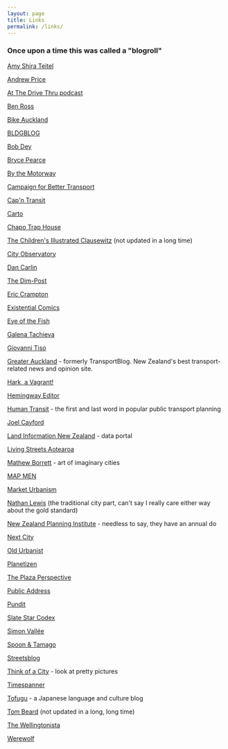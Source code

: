 ```yaml
---
layout: page
title: Links
permalink: /links/
---
```


### Once upon a time this was called a "blogroll"

[Amy Shira Teitel](http://www.popsci.com/popsci-authors/amy-shira-teitel)

[Andrew Price](http://www.andrewalexanderprice.com/)

[At The Drive Thru podcast](http://atthedrivethru.co.nz/)

[Ben Ross](https://voakl.net/)

[Bike Auckland](https://www.bikeauckland.org.nz/)

[BLDGBLOG](http://www.bldgblog.com/)

[Bob Dey](http://www.propbd.co.nz/)

[Bryce Pearce](https://theorewaurbanist.wordpress.com/)

[By the Motorway](http://bythemotorway.be/)

[Campaign for Better Transport](http://www.bettertransport.org.nz/)

[Cap'n Transit](http://capntransit.blogspot.co.nz/)

[Carto](https://carto.com/)

[Chapo Trap House](https://soundcloud.com/chapo-trap-house)

[The Children's Illustrated Clausewitz](https://clausewitzforkids.wordpress.com/) (not updated in a long time)

[City Observatory](http://cityobservatory.org/)

[Dan Carlin](http://www.dancarlin.com/)

[The Dim-Post](https://dimpost.wordpress.com/)

[Eric Crampton](http://offsettingbehaviour.blogspot.com/)

[Existential Comics](http://existentialcomics.com/)

[Eye of the Fish](http://eyeofthefish.org/)

[Galena Tachieva](http://sprawlrepair.com/)

[Giovanni Tiso](http://bat-bean-beam.blogspot.com/)

[Greater Auckland](https://www.greaterauckland.org.nz/) - formerly TransportBlog. New Zealand's best transport-related news and opinion site.

[Hark, a Vagrant!](http://www.harkavagrant.com/)

[Hemingway Editor](http://www.hemingwayapp.com/)

[Human Transit](http://www.humantransit.org/) - the first and last word in popular public transport planning

[Joel Cayford](http://joelcayford.blogspot.com/)

[Land Information New Zealand](https://data.linz.govt.nz/) - data portal

[Living Streets Aotearoa](http://www.livingstreets.org.nz/)

[Mathew Borrett](https://www.instagram.com/yonderbean/) - art of imaginary cities

[MAP MEN](https://www.youtube.com/playlist?list=PLfxy4_sBQdxy3A2lvl-y3qWTeJEbC_QCp)

[Market Urbanism](http://marketurbanism.com/)

[Nathan Lewis](http://newworldeconomics.com/category/traditional-city-post-heroic-materialism/) (the traditional city part, can't say I really care either way about the gold standard)

[New Zealand Planning Institute](http://www.planning.org.nz/) - needless to say, they have an annual do

[Next City](http://nextcity.org/forefront)

[Old Urbanist](http://oldurbanist.blogspot.com/)

[Planetizen](http://www.planetizen.com/frontpage)

[The Plaza Perspective](http://plazaperspective.com/)

[Public Address](http://publicaddress.net/)

[Pundit](http://pundit.co.nz/)

[Slate Star Codex](http://slatestarcodex.com/)

[Simon Vallée](http://urbankchoze.blogspot.com/)

[Spoon & Tamago](http://www.spoon-tamago.com/)

[Streetsblog](http://usa.streetsblog.org/)

[Think of a City](http://thinkofacity.tumblr.com/) - look at pretty pictures

[Timespanner](http://timespanner.blogspot.com/)

[Tofugu](https://www.tofugu.com/) - a Japanese language and culture blog

[Tom Beard](http://wellurban.blogspot.co.nz/) (not updated in a long, long time)

[The Wellingtonista](http://wellingtonista.com/)

[Werewolf](http://werewolf.co.nz/)
